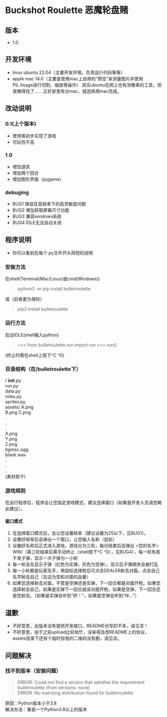 # Buckshot Roulette 恶魔轮盘赌
## 版本
- 1.0


## 开发环境
- linux ubuntu 22.04（主要开发环境，负责运行代码等等）
- apple mac 14.0（主要是使用mac上自带的“预览”来测量图片并使用PIL.Image进行切割、缩放等操作）
其实ubuntu在网上也有测像素的工具，但我懒得找了......
正好家里有台mac，就选择用mac完成。


## 改动说明

### 0.1(上个版本)
- 使用类初步实现了游戏
- 可玩性不高

### 1.0
- 增加道具
- 增加两个回合
- 增加图形界面（pygame）

### debuging
- BUG1 降低在高帧率下的高灵敏度问题
- BUG2 增加获取屏幕尺寸功能
- BUG3 兼容windows系统
- BUG4 IDLE无法自动关闭

## 程序说明
- 你可以看到在每个.py文件开头简短的说明
### 安装方法
在shell(Terminal(Mac/Linux)或cmd(Windows))
> python3 -m pip install bulletroulette

或（前者更为保险）
> pip3 install bulletroulette

### 运行方法
启动IDLE(shell输入python)
> \>>> from bulletroulette.run import run
> \>>> run()

(终止时需在shell上按下^C ^D)

### 目录结构（在/bulletroulette下）
/
    __init__.py  
    run.py  
    data.py  
    roles.py  
    sprites.py  
    assets/
        A.png  
        B.png
        C.png  
        .  
        .  
        .  
        X.png  
        Y.png  
        Z.png  
        bgmsc.ogg  
        blank.wav  
        .  
        .  
        .  
        (素材若干)

### 游戏规则
在运行程序后，程序会让您指定游戏模式，建议选择窗口（如果是开发人员请忽略此建议）。
#### 窗口模式
1. 在选择窗口模式后，会让您设置帧率（建议设置为25以下，见BUG1）。
2. 设置好帧率后会弹出一个窗口，让您输入名称（鼠标）
3. 设置好名称后正式进入游戏，游戏分为三轮，每论结束后会弹出 <您的名字> WIN!（第三轮结束后需手动终止（shell按下^C ^D），见BUG4），每一轮有若干发子弹，显示一次子弹为一小轮
4. 每一轮会先显示子弹（红色为实弹，灰色为空弹），显示后子弹顺序会被打乱
5. 每一小轮都是玩家先手，用鼠标选择枪后可点击DEALER射击对面，点击自己名字射击自己（左边为您和对面的血量）
6. 如果您选择射击对面，不管是空弹还是实弹，下一回合都是对面开枪。如果您选择射击自己，如果是实弹下一回合就该对面开枪，如果是空弹，下一回合还是您射击。（如果是实弹会听到“砰！”，如果是空弹会听到“咔...”）


## 道歉
- 不好意思，此版本没有提供开发接口，README也写的不多，请见凉！
- 不好意思，由于之前upload比较匆忙，没来得及改README上的协议，assets目录下还有个临时存放的二维码没有删，请见凉。


## 问题解决
### 找不到版本（安装问题）
> ERROR: Could not find a version that satisfies the requirement bulletroulette (from versions: none)  
> ERROR: No matching distribution found for bulletroulette

原因：Python版本小于3.8  
解决办法：重装一个Python3.8以上的版本